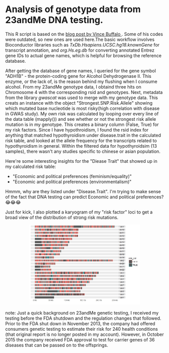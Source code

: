 # Analysis of genotype data from 23andMe DNA testing. 
<p> This R script is based on the <a href="http://www.vincebuffalo.com/blog/2012/03/12/using-bioconductor-to-analyze-your-23andme-data.html">blog post by Vince Buffalo </a>. Some of his codes were outdated, so new ones are used here.The basic workflow involves Bioconductor libraries such as <i>TxDb.Hsapiens.UCSC.hg18.knownGene</i> for transcript annotation, and <i>org.Hs.eg.db</i> for converting annotated Entrez gene IDs to actual gene names, which is helpful for browsing the reference database.</p>
<p>After getting the database of gene names, I queried for the gene symbol "ADH1B" - the protein-coding gene for Alcohol Dehydrogenase II. This enzyme, or the lack of, is the reason behind my flushing when I consume alcohol. From my 23andMe genotype data, I obtaind three hits on Chromosome 4 with the corresponding rsid and genotypes. Next, metadata from the library <i> gwascat</i> was used to merge with my genotype data. This creats an instance with the object "Strongest.SNP.Risk.Allele" showing which mutated base nucleotide is most risky(high correlation with disease in GWAS study). My own risk was calculated by looping over every line of the data table (mapply()) and see whether or not the strongest risk allele mutation is in my genotype. This creates a binary column (False, True) for my risk factors. Since I have hypothroidism, I found the rsid index for anything that matched hypothyroidism under disease.trait in the calculated risk table, and looked at the allele frequency for the transcripts related to hypothyroidism in general. Within the filtered data for hypothyroidsim (13 samples), there wasn't any studies specific to chinese or asian population.</p>
<p>Here're some interesting insights for the "Diease Trait" that showed up in my calculated risk table:</p>
<ul><li>"Economic and political preferences (feminism/equality)"</li>
<li>"Economic and political preferences (environmentalism)"</li>
</ul>
<p> Hmmm, why are they listed under "Disease.Trait". I'm trying to make sense of the fact that DNA testing can predict Economic and political preferences? 😂😂😂</p>

<p> Just for kick, I also plotted a karyogram of my "risk factor" loci to get a broad view of the distribution of strong risk mutations. </p>




<p align="center"><img src='DNA karyograms.jpeg', width=70%, height=70%></p>
<p>note: Just a quick background on 23andMe genetic testing, I received my testing before the FDA shutdown and the regulation changes that followed. Prior to the FDA shut down in November 2013, the company had offered consumers genetic testing to estimate their risk for 240 health conditions (that original report is no longer posted in my account). However, in October 2015 the company received FDA approval to test for carrier genes of 36 diseases that can be passed on to the offsprings.</p>
